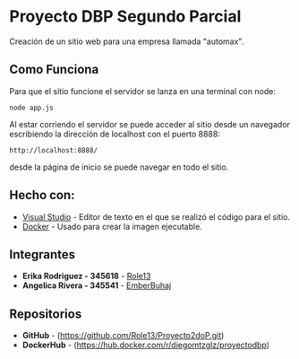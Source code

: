 # Proyecto DBP Segundo Parcial

Creación de un sitio web para una empresa llamada "automax".

## Como Funciona

Para que el sitio funcione el servidor se lanza en una terminal con node:

```
node app.js
```

Al estar corriendo el servidor se puede acceder al sitio desde un navegador escribiendo la dirección de localhost con el puerto 8888:

```
http://localhost:8888/
```

desde la página de inicio se puede navegar en todo el sitio.

## Hecho con:

* [Visual Studio](https://code.visualstudio.com/) - Editor de texto en el que se realizó el código para el sitio.
* [Docker](https://www.docker.com/) - Usado para crear la imagen ejecutable.

## Integrantes

* **Erika Rodriguez - 345618** - [Role13](https://github.com/Role13)
* **Angelica Rivera - 345541** - [EmberBuhaj](https://github.com/EmberBuhaj)

## Repositorios

* **GitHub** - (https://github.com/Role13/Proyecto2doP.git)
* **DockerHub** - (https://hub.docker.com/r/diegomtzglz/proyectodbp)
